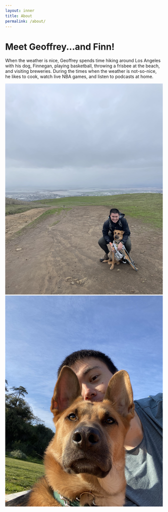 ```yaml
---
layout: inner
title: About
permalink: /about/
---
```

<script type="text/javascript" src="https://ajax.googleapis.com/ajax/libs/jquery/1.11.3/jquery.min.js"></script>
<script type="text/javascript" src="http://storage.uplynk.com/js/swfobject.js"></script>
<script type="text/javascript" src="http://storage.uplynk.com/js/uplynk.js"></script>
<!-- <style type="text/css">
  html { margin: 0; padding: 0; border: 0; outline: 0; } body { background-color: #000; overflow: hidden; } #videoPlayer { position: absolute; top: 0; bottom: 0; left: 0; right: 0; }
</style> -->

# Meet Geoffrey...and Finn!

When the weather is nice, Geoffrey spends time hiking around Los Angeles with his dog, Finnegan, playing basketball, throwing a frisbee at the beach, and visiting breweries. During the times when the weather is not-so-nice, he likes to cook, watch live NBA games, and listen to podcasts at home.


<div class="img-flow-container">
  <div class="img-item"><img src="/assets/img/GeoffAndFinn_beach.jpg" /></div>
  <div class="img-item"><img src="/assets/img/GeoffAndFinn_silly.jpg" /></div>
  <!-- <div class="img-item"><video src="/assets/img/BasketballDunkClip.MOV" controls="controls" name="GeoffBasketball"></video></div> -->
</div>

<!-- <div id="videoPlayer"></div>
<script type="text/javascript">
$(function(){ $('#videoPlayer').player('play', "/assets/img/BasketballDunkClip.MOV"); });
</script> -->
